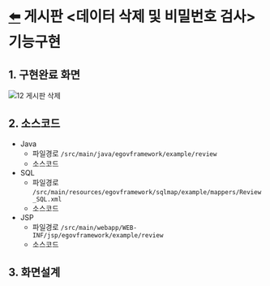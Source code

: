 # [⬅️](https://github.com/code-sum/ITO_Dev) 게시판 <데이터 삭제 및 비밀번호 검사> 기능구현


## 1. 구현완료 화면
![12  게시판 삭제](https://github.com/code-sum/ITO_Dev/assets/106902415/501d8d8d-2083-42c3-995f-7eb24f7c76c4)

## 2. 소스코드
- Java
  - 파일경로 `/src/main/java/egovframework/example/review`
  - 소스코드 
- SQL
  - 파일경로 `/src/main/resources/egovframework/sqlmap/example/mappers/Review_SQL.xml`
  - 소스코드 
- JSP
  - 파일경로 `/src/main/webapp/WEB-INF/jsp/egovframework/example/review`
  - 소스코드 

## 3. 화면설계
